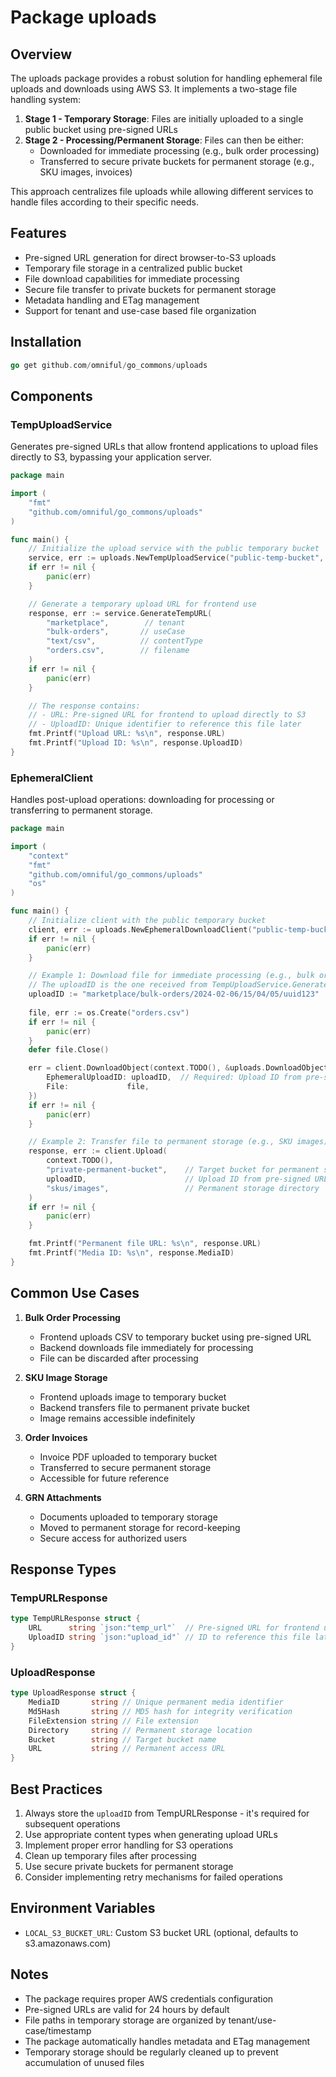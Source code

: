 # Package uploads

## Overview
The uploads package provides a robust solution for handling ephemeral file uploads and downloads using AWS S3. It implements a two-stage file handling system:

1. **Stage 1 - Temporary Storage**: Files are initially uploaded to a single public bucket using pre-signed URLs
2. **Stage 2 - Processing/Permanent Storage**: Files can then be either:
   - Downloaded for immediate processing (e.g., bulk order processing)
   - Transferred to secure private buckets for permanent storage (e.g., SKU images, invoices)

This approach centralizes file uploads while allowing different services to handle files according to their specific needs.

## Features
- Pre-signed URL generation for direct browser-to-S3 uploads
- Temporary file storage in a centralized public bucket
- File download capabilities for immediate processing
- Secure file transfer to private buckets for permanent storage
- Metadata handling and ETag management
- Support for tenant and use-case based file organization

## Installation
```go
go get github.com/omniful/go_commons/uploads
```

## Components

### TempUploadService
Generates pre-signed URLs that allow frontend applications to upload files directly to S3, bypassing your application server.

```go
package main

import (
	"fmt"
	"github.com/omniful/go_commons/uploads"
)

func main() {
	// Initialize the upload service with the public temporary bucket
	service, err := uploads.NewTempUploadService("public-temp-bucket", "us-west-2")
	if err != nil {
		panic(err)
	}

	// Generate a temporary upload URL for frontend use
	response, err := service.GenerateTempURL(
		"marketplace",        // tenant
		"bulk-orders",       // useCase
		"text/csv",          // contentType
		"orders.csv",        // filename
	)
	if err != nil {
		panic(err)
	}

	// The response contains:
	// - URL: Pre-signed URL for frontend to upload directly to S3
	// - UploadID: Unique identifier to reference this file later
	fmt.Printf("Upload URL: %s\n", response.URL)
	fmt.Printf("Upload ID: %s\n", response.UploadID)
}
```

### EphemeralClient
Handles post-upload operations: downloading for processing or transferring to permanent storage.

```go
package main

import (
	"context"
	"fmt"
	"github.com/omniful/go_commons/uploads"
	"os"
)

func main() {
	// Initialize client with the public temporary bucket
	client, err := uploads.NewEphemeralDownloadClient("public-temp-bucket")
	if err != nil {
		panic(err)
	}

	// Example 1: Download file for immediate processing (e.g., bulk order CSV)
	// The uploadID is the one received from TempUploadService.GenerateTempURL
	uploadID := "marketplace/bulk-orders/2024-02-06/15/04/05/uuid123"
	
	file, err := os.Create("orders.csv")
	if err != nil {
		panic(err)
	}
	defer file.Close()

	err = client.DownloadObject(context.TODO(), &uploads.DownloadObjectInput{
		EphemeralUploadID: uploadID,  // Required: Upload ID from pre-signed URL generation
		File:             file,
	})
	if err != nil {
		panic(err)
	}

	// Example 2: Transfer file to permanent storage (e.g., SKU images)
	response, err := client.Upload(
		context.TODO(),
		"private-permanent-bucket",    // Target bucket for permanent storage
		uploadID,                      // Upload ID from pre-signed URL generation
		"skus/images",                 // Permanent storage directory
	)
	if err != nil {
		panic(err)
	}

	fmt.Printf("Permanent file URL: %s\n", response.URL)
	fmt.Printf("Media ID: %s\n", response.MediaID)
}
```

## Common Use Cases

1. **Bulk Order Processing**
   - Frontend uploads CSV to temporary bucket using pre-signed URL
   - Backend downloads file immediately for processing
   - File can be discarded after processing

2. **SKU Image Storage**
   - Frontend uploads image to temporary bucket
   - Backend transfers file to permanent private bucket
   - Image remains accessible indefinitely

3. **Order Invoices**
   - Invoice PDF uploaded to temporary bucket
   - Transferred to secure permanent storage
   - Accessible for future reference

4. **GRN Attachments**
   - Documents uploaded to temporary storage
   - Moved to permanent storage for record-keeping
   - Secure access for authorized users

## Response Types

### TempURLResponse
```go
type TempURLResponse struct {
	URL      string `json:"temp_url"`  // Pre-signed URL for frontend upload
	UploadID string `json:"upload_id"` // ID to reference this file later
}
```

### UploadResponse
```go
type UploadResponse struct {
	MediaID       string // Unique permanent media identifier
	Md5Hash       string // MD5 hash for integrity verification
	FileExtension string // File extension
	Directory     string // Permanent storage location
	Bucket        string // Target bucket name
	URL           string // Permanent access URL
}
```

## Best Practices
1. Always store the `uploadID` from TempURLResponse - it's required for subsequent operations
2. Use appropriate content types when generating upload URLs
3. Implement proper error handling for S3 operations
4. Clean up temporary files after processing
5. Use secure private buckets for permanent storage
6. Consider implementing retry mechanisms for failed operations

## Environment Variables
- `LOCAL_S3_BUCKET_URL`: Custom S3 bucket URL (optional, defaults to s3.amazonaws.com)

## Notes
- The package requires proper AWS credentials configuration
- Pre-signed URLs are valid for 24 hours by default
- File paths in temporary storage are organized by tenant/use-case/timestamp
- The package automatically handles metadata and ETag management
- Temporary storage should be regularly cleaned up to prevent accumulation of unused files
